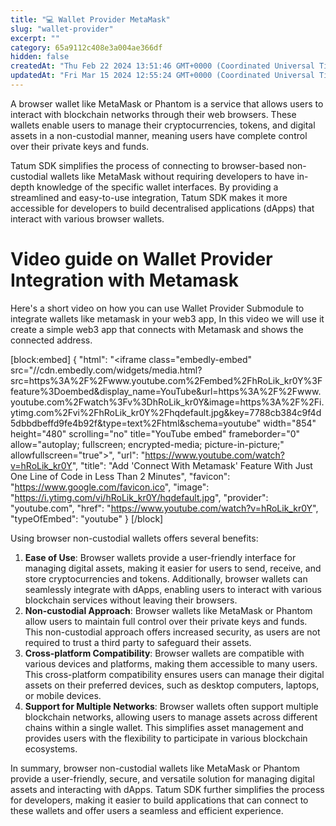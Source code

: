 ```yaml
---
title: "💻 Wallet Provider MetaMask"
slug: "wallet-provider"
excerpt: ""
category: 65a9112c408e3a004ae366df
hidden: false
createdAt: "Thu Feb 22 2024 13:51:46 GMT+0000 (Coordinated Universal Time)"
updatedAt: "Fri Mar 15 2024 12:55:24 GMT+0000 (Coordinated Universal Time)"
---
```

A browser wallet like MetaMask or Phantom is a service that allows users to interact with blockchain networks through their web browsers. These wallets enable users to manage their cryptocurrencies, tokens, and digital assets in a non-custodial manner, meaning users have complete control over their private keys and funds.

Tatum SDK simplifies the process of connecting to browser-based non-custodial wallets like MetaMask without requiring developers to have in-depth knowledge of the specific wallet interfaces. By providing a streamlined and easy-to-use integration, Tatum SDK makes it more accessible for developers to build decentralised applications (dApps) that interact with various browser wallets.

# Video guide on Wallet Provider Integration with Metamask

Here's a short video on how you can use Wallet Provider Submodule to integrate wallets like metamask in your web3 app, In this video we will use it create a simple web3 app that connects with Metamask and shows the connected address.

[block:embed]
{
  "html": "<iframe class=\"embedly-embed\" src=\"//cdn.embedly.com/widgets/media.html?src=https%3A%2F%2Fwww.youtube.com%2Fembed%2FhRoLik_kr0Y%3Ffeature%3Doembed&display_name=YouTube&url=https%3A%2F%2Fwww.youtube.com%2Fwatch%3Fv%3DhRoLik_kr0Y&image=https%3A%2F%2Fi.ytimg.com%2Fvi%2FhRoLik_kr0Y%2Fhqdefault.jpg&key=7788cb384c9f4d5dbbdbeffd9fe4b92f&type=text%2Fhtml&schema=youtube\" width=\"854\" height=\"480\" scrolling=\"no\" title=\"YouTube embed\" frameborder=\"0\" allow=\"autoplay; fullscreen; encrypted-media; picture-in-picture;\" allowfullscreen=\"true\"></iframe>",
  "url": "https://www.youtube.com/watch?v=hRoLik_kr0Y",
  "title": "Add 'Connect With Metamask' Feature With Just One Line of Code in Less Than 2 Minutes",
  "favicon": "https://www.google.com/favicon.ico",
  "image": "https://i.ytimg.com/vi/hRoLik_kr0Y/hqdefault.jpg",
  "provider": "youtube.com",
  "href": "https://www.youtube.com/watch?v=hRoLik_kr0Y",
  "typeOfEmbed": "youtube"
}
[/block]


Using browser non-custodial wallets offers several benefits:

1. **Ease of Use**: Browser wallets provide a user-friendly interface for managing digital assets, making it easier for users to send, receive, and store cryptocurrencies and tokens. Additionally, browser wallets can seamlessly integrate with dApps, enabling users to interact with various blockchain services without leaving their browsers.
2. **Non-custodial Approach**: Browser wallets like MetaMask or Phantom allow users to maintain full control over their private keys and funds. This non-custodial approach offers increased security, as users are not required to trust a third party to safeguard their assets.
3. **Cross-platform Compatibility**: Browser wallets are compatible with various devices and platforms, making them accessible to many users. This cross-platform compatibility ensures users can manage their digital assets on their preferred devices, such as desktop computers, laptops, or mobile devices.
4. **Support for Multiple Networks**: Browser wallets often support multiple blockchain networks, allowing users to manage assets across different chains within a single wallet. This simplifies asset management and provides users with the flexibility to participate in various blockchain ecosystems.

In summary, browser non-custodial wallets like MetaMask or Phantom provide a user-friendly, secure, and versatile solution for managing digital assets and interacting with dApps. Tatum SDK further simplifies the process for developers, making it easier to build applications that can connect to these wallets and offer users a seamless and efficient experience.
